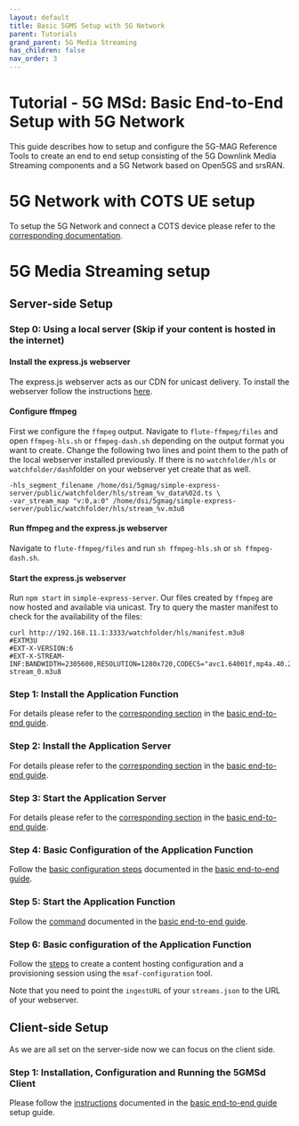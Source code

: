 ```yaml
---
layout: default
title: Basic 5GMS Setup with 5G Network
parent: Tutorials
grand_parent: 5G Media Streaming
has_children: false
nav_order: 3
---
```


# Tutorial - 5G MSd: Basic End-to-End Setup with 5G Network

This guide describes how to setup and configure the 5G-MAG Reference Tools to create an end to end setup consisting of
the 5G Downlink Media Streaming components and a 5G Network based on Open5GS and srsRAN.

# 5G Network with COTS UE setup

To setup the 5G Network and connect a COTS device please refer to the [corresponding documentation](../../3gpp-ran-and-core-platforms/tutorials/5gnetwork.html).

# 5G Media Streaming setup

## Server-side Setup

### Step 0: Using a local server (Skip if your content is hosted in the internet)

#### Install the express.js webserver

The express.js webserver acts as our CDN for unicast delivery. To install the webserver follow the
instructions [here](https://github.com/5G-MAG/rt-common-shared/tree/main/simple-express-server).

#### Configure ffmpeg

First we configure the `ffmpeg` output. Navigate to `flute-ffmpeg/files` and open `ffmpeg-hls.sh` or `ffmpeg-dash.sh`
depending on the output format you want to create. Change the following
two lines and point them to the path of the local webserver installed previously. If there is no `watchfolder/hls` or
`watchfolder/dash`folder
on your webserver yet create that as well.

````
-hls_segment_filename /home/dsi/5gmag/simple-express-server/public/watchfolder/hls/stream_%v_data%02d.ts \
-var_stream_map "v:0,a:0" /home/dsi/5gmag/simple-express-server/public/watchfolder/hls/stream_%v.m3u8
````

#### Run ffmpeg and the express.js webserver

Navigate to `flute-ffmpeg/files` and run `sh ffmpeg-hls.sh` or `sh ffmpeg-dash.sh`.

#### Start the express.js webserver

Run `npm start` in `simple-express-server`. Our files created by `ffmpeg` are now hosted and available via unicast. Try
to query the master manifest to check for the availability of the files:

````
curl http://192.168.11.1:3333/watchfolder/hls/manifest.m3u8
#EXTM3U
#EXT-X-VERSION:6
#EXT-X-STREAM-INF:BANDWIDTH=2305600,RESOLUTION=1280x720,CODECS="avc1.64001f,mp4a.40.2"
stream_0.m3u8
````

### Step 1: Install the Application Function

For details please refer to the [corresponding section](end-to-end.html#1-installing-the-application-function) in
the [basic end-to-end guide](end-to-end.html).

### Step 2: Install the Application Server

For details please refer to the [corresponding section](end-to-end.html#2-installing-the-application-server) in
the [basic end-to-end guide](end-to-end.html).

### Step 3: Start the Application Server

For details please refer to the [corresponding section](end-to-end.html#3-running-the-application-server) in
the [basic end-to-end guide](end-to-end.html).

### Step 4: Basic Configuration of the Application Function

Follow the [basic configuration steps](end-to-end.html#configuration-of-the-af) documented in
the [basic end-to-end guide](end-to-end.html).

### Step 5: Start the Application Function

Follow the [command](end-to-end.html#starting-the-af) documented in the [basic end-to-end guide](end-to-end.html).

### Step 6: Basic configuration of the Application Function

Follow the [steps](end-to-end.html#creating-a-content-hosting-configuration) to create a content hosting configuration
and a provisioning session using the `msaf-configuration` tool.

Note that you need to point the `ingestURL` of your `streams.json` to the URL of your webserver.

## Client-side Setup

As we are all set on the server-side now we can focus on the client side.

### Step 1: Installation, Configuration and Running the 5GMSd Client

Please follow the [instructions](end-to-end.html#client-side-setup) documented in
the [basic end-to-end guide](end-to-end.html) setup guide.
